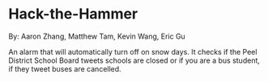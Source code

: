 # Hack-the-Hammer
By: Aaron Zhang, Matthew Tam, Kevin Wang, Eric Gu

An alarm that will automatically turn off on snow days. It checks if the Peel District School Board tweets schools are closed or if you are a bus student, if they tweet buses are cancelled.
